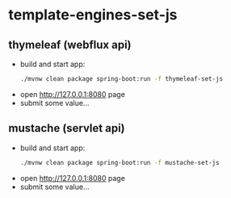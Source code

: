 # template-engines-set-js

## thymeleaf (webflux api)

* build and start app:
  ```bash
  ./mvnw clean package spring-boot:run -f thymeleaf-set-js
  ```
* open http://127.0.0.1:8080 page
* submit some value...

## mustache (servlet api)

* build and start app:
  ```bash
  ./mvnw clean package spring-boot:run -f mustache-set-js
  ```
* open http://127.0.0.1:8080 page
* submit some value...
